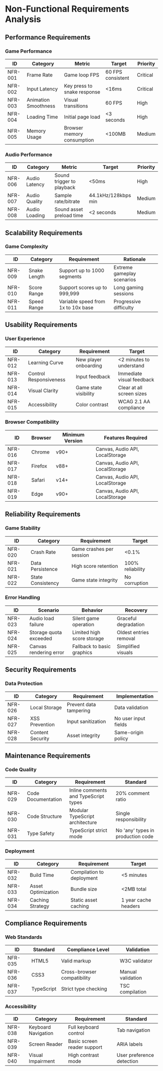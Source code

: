 # Non-Functional Requirements Analysis

## Performance Requirements

### Game Performance

| ID      | Category             | Metric                      | Target            | Priority |
| ------- | -------------------- | --------------------------- | ----------------- | -------- |
| NFR-001 | Frame Rate           | Game loop FPS               | 60 FPS consistent | Critical |
| NFR-002 | Input Latency        | Key press to snake response | <16ms             | Critical |
| NFR-003 | Animation Smoothness | Visual transitions          | 60 FPS            | High     |
| NFR-004 | Loading Time         | Initial page load           | <3 seconds        | High     |
| NFR-005 | Memory Usage         | Browser memory consumption  | <100MB            | Medium   |

### Audio Performance

| ID      | Category      | Metric                    | Target              | Priority |
| ------- | ------------- | ------------------------- | ------------------- | -------- |
| NFR-006 | Audio Latency | Sound trigger to playback | <50ms               | High     |
| NFR-007 | Audio Quality | Sample rate/bitrate       | 44.1kHz/128kbps min | Medium   |
| NFR-008 | Audio Loading | Sound asset preload time  | <2 seconds          | Medium   |

## Scalability Requirements

### Game Complexity

| ID      | Category     | Requirement                        | Rationale                  |
| ------- | ------------ | ---------------------------------- | -------------------------- |
| NFR-009 | Snake Length | Support up to 1000 segments        | Extreme gameplay scenarios |
| NFR-010 | Score Range  | Support scores up to 999,999       | Long gaming sessions       |
| NFR-011 | Speed Range  | Variable speed from 1x to 10x base | Progressive difficulty     |

## Usability Requirements

### User Experience

| ID      | Category               | Requirement           | Target                    |
| ------- | ---------------------- | --------------------- | ------------------------- |
| NFR-012 | Learning Curve         | New player onboarding | <2 minutes to understand  |
| NFR-013 | Control Responsiveness | Input feedback        | Immediate visual feedback |
| NFR-014 | Visual Clarity         | Game state visibility | Clear at all screen sizes |
| NFR-015 | Accessibility          | Color contrast        | WCAG 2.1 AA compliance    |

### Browser Compatibility

| ID      | Browser | Minimum Version | Features Required               |
| ------- | ------- | --------------- | ------------------------------- |
| NFR-016 | Chrome  | v90+            | Canvas, Audio API, LocalStorage |
| NFR-017 | Firefox | v88+            | Canvas, Audio API, LocalStorage |
| NFR-018 | Safari  | v14+            | Canvas, Audio API, LocalStorage |
| NFR-019 | Edge    | v90+            | Canvas, Audio API, LocalStorage |

## Reliability Requirements

### Game Stability

| ID      | Category          | Requirement              | Target           |
| ------- | ----------------- | ------------------------ | ---------------- |
| NFR-020 | Crash Rate        | Game crashes per session | <0.1%            |
| NFR-021 | Data Persistence  | High score retention     | 100% reliability |
| NFR-022 | State Consistency | Game state integrity     | No corruption    |

### Error Handling

| ID      | Scenario               | Behavior                   | Recovery               |
| ------- | ---------------------- | -------------------------- | ---------------------- |
| NFR-023 | Audio load failure     | Silent game operation      | Graceful degradation   |
| NFR-024 | Storage quota exceeded | Limited high score storage | Oldest entries removal |
| NFR-025 | Canvas rendering error | Fallback to basic graphics | Simplified visuals     |

## Security Requirements

### Data Protection

| ID      | Category         | Requirement            | Implementation       |
| ------- | ---------------- | ---------------------- | -------------------- |
| NFR-026 | Local Storage    | Prevent data tampering | Data validation      |
| NFR-027 | XSS Prevention   | Input sanitization     | No user input fields |
| NFR-028 | Content Security | Asset integrity        | Same-origin policy   |

## Maintenance Requirements

### Code Quality

| ID      | Category           | Requirement                          | Standard                          |
| ------- | ------------------ | ------------------------------------ | --------------------------------- |
| NFR-029 | Code Documentation | Inline comments and TypeScript types | 20% comment ratio                 |
| NFR-030 | Code Structure     | Modular TypeScript architecture      | Single responsibility             |
| NFR-031 | Type Safety        | TypeScript strict mode               | No 'any' types in production code |

### Deployment

| ID      | Category           | Requirement               | Target               |
| ------- | ------------------ | ------------------------- | -------------------- |
| NFR-032 | Build Time         | Compilation to deployment | <5 minutes           |
| NFR-033 | Asset Optimization | Bundle size               | <2MB total           |
| NFR-034 | Caching Strategy   | Static asset caching      | 1 year cache headers |

## Compliance Requirements

### Web Standards

| ID      | Standard   | Compliance Level            | Validation        |
| ------- | ---------- | --------------------------- | ----------------- |
| NFR-035 | HTML5      | Valid markup                | W3C validator     |
| NFR-036 | CSS3       | Cross-browser compatibility | Manual validation |
| NFR-037 | TypeScript | Strict type checking        | TSC compilation   |

### Accessibility

| ID      | Category            | Requirement                 | Standard                  |
| ------- | ------------------- | --------------------------- | ------------------------- |
| NFR-038 | Keyboard Navigation | Full keyboard control       | Tab navigation            |
| NFR-039 | Screen Reader       | Basic screen reader support | ARIA labels               |
| NFR-040 | Visual Impairment   | High contrast mode          | User preference detection |
